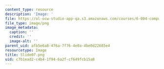 ```yaml
---
content_type: resource
description: 'Image: '
file: https://ol-ocw-studio-app-qa.s3.amazonaws.com/courses/6-004-computation-structures-spring-2017/c7b1ead2c4b41f946a2fcf649fcb15a8_Slide07.png
file_type: image/png
image_metadata:
  caption: ''
  credit: ''
  image-alt: ''
parent_uid: afb5e6a8-476a-7f76-4e0a-4be0d22685e4
resourcetype: Image
title: Slide07.png
uid: c7b1ead2-c4b4-1f94-6a2f-cf649fcb15a8
---
```

